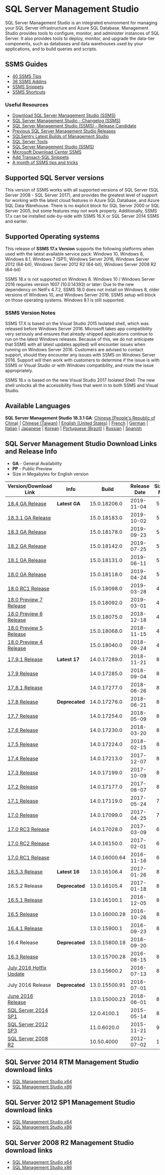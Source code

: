 # SQL Server Management Studio
SQL Server Management Studio is an integrated environment for managing your SQL Server infrastructure and Azure SQL Database.
Management Studio provides tools to configure, monitor, and administer instances of SQL Server.
It also provides tools to deploy, monitor, and upgrade the data-tier components, such as databases and data warehouses used by your applications, and to build queries and scripts.


## SSMS Guides
- [40 SSMS Tips](SSMS_Tips.md)
- [36 SSMS Addins](SSMS_Addins.md)
- [SSMS Snippets](SSMS_Snippets)
- [SSMS Shortcuts](SSMS_Shortcuts.md)

### Useful Resources
- [Download SQL Server Management Studio (SSMS)](https://docs.microsoft.com/en-us/sql/ssms/download-sql-server-management-studio-ssms)
- [SQL Server Management Studio - Changelog (SSMS)](https://docs.microsoft.com/en-us/sql/ssms/sql-server-management-studio-changelog-ssms)
- [SQL Server Management Studio (SSMS) - Release Candidate](https://docs.microsoft.com/en-us/sql/ssms/sql-server-management-studio-ssms-release-candidate)
- [Previous SQL Server Management Studio Releases](https://docs.microsoft.com/en-us/sql/ssms/previous-sql-server-management-studio-releases)
- [SQLSentry Latest Builds of Management Studio](http://blogs.sqlsentry.com/team-posts/latest-builds-management-studio/)
- [SQL Server Tools](https://docs.microsoft.com/en-us/sql/ssdt/sql-server-tools)
- [SQL Server Management Studio (SSMS)](https://docs.microsoft.com/en-us/sql/ssms/sql-server-management-studio-ssms)
- [Microsoft Download Center SSMS](https://www.microsoft.com/en-us/download/search.aspx?q=sql%20server%20management%20studio&p=0&r=10&t=&s=Relevancy~Descending)
- [Add Transact-SQL Snippets](https://docs.microsoft.com/en-us/sql/relational-databases/scripting/add-transact-sql-snippets)
- [A month of SSMS tips and tricks](https://blog.waynesheffield.com/wayne/archive/2018/02/ssms-tips-tricks/)


## Supported SQL Server versions
This version of SSMS works with all supported versions of SQL Server (SQL Server 2008 - SQL Server 2017), and provides the greatest level of support for working with the latest cloud features in Azure SQL Database, and Azure SQL Data Warehouse.
There is no explicit block for SQL Server 2000 or SQL Server 2005, but some features may not work properly.
Additionally, SSMS 17.x can be installed side-by-side with SSMS 16.X or SQL Server 2014 SSMS and earlier.


## Supported Operating systems
This release of **SSMS 17.x Version** supports the following platforms when used with the latest available service pack: Windows 10, Windows 8, Windows 8.1, Windows 7 (SP1),  Windows Server 2016, Windows Server 2012 (64-bit), Windows Server 2012 R2 (64-bit), Windows Server 2008 R2 (64-bit)

SSMS 18.x is not supported on Windows 8. Windows 10 / Windows Server 2016 requires version 1607 (10.0.14393) or later:
Due to the new dependency on NetFx 4.7.2, SSMS 18.0 does not install on Windows 8, older versions of Windows 10, and Windows Server 2016. SSMS setup will block on those operating systems. Windows 8.1 is still supported.


### SSMS Version Notes
SSMS 17.X is based on the Visual Studio 2015 Isolated shell, which was released before Windows Server 2016.
Microsoft takes app compatibility very seriously and ensures that already-shipped applications continue to run on the latest Windows releases.
Because of this, we do not anticipate that SSMS with all latest updates applied) will encounter issues when running on Windows Server 2016.
Customers are advised to contact support, should they encounter any issues with SSMS on Windows Server 2016.
Support will then work with customers to determine if the issue is with SSMS or Visual Studio or with Windows compatibility, and route the issue appropriately.

SSMS 18.x is based on the new Visual Studio 2017 Isolated Shell: The new shell unlocks all the accessibility fixes that went in to both SSMS and Visual Studio.


## Available Languages
**SQL Server Management Studio 18.3.1 GA**:
 [Chinese (People's Republic of China)](https://go.microsoft.com/fwlink/?linkid=2108895&clcid=0x804) |
 [Chinese (Taiwan)](https://go.microsoft.com/fwlink/?linkid=2108895&clcid=0x404) |
 [English (United States)](https://go.microsoft.com/fwlink/?linkid=2108895&clcid=0x409) |
 [French](https://go.microsoft.com/fwlink/?linkid=2108895&clcid=0x40c) |
 [German](https://go.microsoft.com/fwlink/?linkid=2108895&clcid=0x407) |
 [Italian](https://go.microsoft.com/fwlink/?linkid=2108895&clcid=0x410) |
 [Japanese](https://go.microsoft.com/fwlink/?linkid=2108895&clcid=0x411) |
 [Korean](https://go.microsoft.com/fwlink/?linkid=2108895&clcid=0x412) |
 [Portuguese (Brazil)](https://go.microsoft.com/fwlink/?linkid=2108895&clcid=0x416) |
 [Russian](https://go.microsoft.com/fwlink/?linkid=2108895&clcid=0x419) |
 [Spanish](https://go.microsoft.com/fwlink/?linkid=2108895&clcid=0x40a)


## SQL Server Management Studio Download Links and Release Info
- **GA** - General Availability
- **PP** - Public Preview
- Size in Megabytes for English version

| Version/Download Link     | Info           | Build         | Release Date | Size, Mb |
| --------------------------|----------------|---------------|--------------|---------:|
| [18.4 GA Release]         | **Latest GA**  | 15.0.18206.0  | 2019-11-04   |      539 |
| [18.3.1 GA Release]       |                | 15.0.18183.0  | 2019-10-02   |      534 |
| [18.3 GA Release]         |                | 15.0.18178.0  | 2019-09-23   |      534 |
| [18.2 GA Release]         |                | 15.0.18142.0  | 2019-07-25   |      528 |
| [18.1 GA Release]         |                | 15.0.18131.0  | 2019-06-11   |      527 |
| [18.0 GA Release]         |                | 15.0.18118.0  | 2019-04-24   |      524 |
| [18.0 RC1 Release]        |                | 15.0.18098.0  | 2019-03-28   |      484 |
| [18.0 Preview 7 Release]  |                | 15.0.18092.0  | 2019-03-01   |      478 |
| [18.0 Preview 6 Release]  |                | 15.0.18075.0  | 2018-12-18   |      457 |
| [18.0 Preview 5 Release]  |                | 15.0.18068.0  | 2018-11-15   |      457 |
| [18.0 Preview 4 Release]  |                | 15.0.18040.0  | 2018-09-24   |      456 |
| [17.9.1 Release]          | **Latest 17**  | 14.0.17289.0  | 2018-11-21   |      807 |
| [17.9 Release]            |                | 14.0.17285.0  | 2018-09-04   |      807 |
| [17.8.1 Release]          |                | 14.0.17277.0  | 2018-06-26   |      806 |
| [17.8 Release]            | **Deprecated** | 14.0.17276.0  | 2018-06-21   |      806 |
| [17.7 Release]            |                | 14.0.17254.0  | 2018-05-09   |      803 |
| [17.6 Release]            |                | 14.0.17230.0  | 2018-03-20   |      802 |
| [17.5 Release]            |                | 14.0.17224.0  | 2018-02-15   |      802 |
| [17.4 Release]            |                | 14.0.17213.0  | 2017-12-07   |      802 |
| [17.3 Release]            |                | 14.0.17199.0  | 2017-10-09   |      801 |
| [17.2 Release]            |                | 14.0.17177.0  | 2017-08-07   |      819 |
| [17.1 Release]            |                | 14.0.17119.0  | 2017-05-24   |      784 |
| [17.0 Release]            |                | 14.0.17099.0  | 2017-04-25   |      729 |
| [17.0 RC3 Release]        |                | 14.0.17028.0  | 2017-03-09   |      677 |
| [17.0 RC2 Release]        |                | 14.0.16150.0  | 2017-02-01   |      682 |
| [17.0 RC1 Release]        |                | 14.0.16000.64 | 2016-11-16   |      687 |
| [16.5.3 Release]          | **Latest 16**  | 13.0.16106.4  | 2017-01-26   |      898 |
| 16.5.2 Release            | **Deprecated** | 13.0.16105.4  | 2017-01-18   |      898 |
| [16.5.1 Release]          |                | 13.0.16100.1  | 2016-12-05   |      894 |
| [16.5 Release]            |                | 13.0.16000.28 | 2016-10-26   |      894 |
| [16.4.1 Release]          |                | 13.0.15900.1  | 2016-09-23   |      894 |
| 16.4 Release              | **Deprecated** | 13.0.15800.18 | 2016-09-20   |          |
| [16.3 Release]            |                | 13.0.15700.28 | 2016-08-15   |      806 |
| [July 2016 Hotfix Update] |                | 13.0.15600.2  | 2016-07-13   |      825 |
| July 2016 Release         | **Deprecated** | 13.0.15500.91 | 2016-07-01   |          |
| [June 2016 Release]       |                | 13.0.15000.23 | 2016-06-01   |      825 |
| [SQL Server 2014 SP1]     |                | 12.0.4100.1   | 2015-05-14   |      815 |
| [SQL Server 2012 SP3]     |                | 11.0.6020.0   | 2015-11-21   |      964 |
| [SQL Server 2008 R2]      |                | 10.50.4000    | 2012-07-02   |      161 |

[18.4 GA Release]:https://go.microsoft.com/fwlink/?linkid=2108895
[18.3.1 GA Release]:https://go.microsoft.com/fwlink/?linkid=2105412
[18.3 GA Release]:https://go.microsoft.com/fwlink/?linkid=2104251
[18.2 GA Release]:https://go.microsoft.com/fwlink/?linkid=2099720
[18.1 GA Release]:https://go.microsoft.com/fwlink/?linkid=2094583
[18.0 GA Release]:https://go.microsoft.com/fwlink/?linkid=2088649
[18.0 RC1 Release]:https://go.microsoft.com/fwlink/?linkid=2085742
[18.0 Preview 7 Release]:https://go.microsoft.com/fwlink/?linkid=2078638
[18.0 Preview 6 Release]:https://go.microsoft.com/fwlink/?linkid=2052501
[18.0 Preview 5 Release]:https://go.microsoft.com/fwlink/?linkid=2041155
[18.0 Preview 4 Release]:https://go.microsoft.com/fwlink/?linkid=2014662
[17.9.1 Release]:https://go.microsoft.com/fwlink/?linkid=2043154
[17.9 Release]:https://go.microsoft.com/fwlink/?linkid=2014306
[17.8.1 Release]:https://go.microsoft.com/fwlink/?linkid=875802
[17.8 Release]:https://go.microsoft.com/fwlink/?linkid=875673
[17.7 Release]:https://go.microsoft.com/fwlink/?linkid=873126
[17.6 Release]:https://go.microsoft.com/fwlink/?linkid=870039
[17.5 Release]:https://go.microsoft.com/fwlink/?linkid=867670
[17.4 Release]:https://go.microsoft.com/fwlink/?linkid=864329
[17.3 Release]:https://go.microsoft.com/fwlink/?linkid=858904
[17.2 Release]:https://go.microsoft.com/fwlink/?linkid=854085
[17.1 Release]:https://go.microsoft.com/fwlink/?linkid=849819
[17.0 Release]:https://go.microsoft.com/fwlink/?linkid=847722
[17.0 RC3 Release]:https://go.microsoft.com/fwlink/?linkid=844503
[17.0 RC2 Release]:https://go.microsoft.com/fwlink/?linkid=840957
[17.0 RC1 Release]:https://go.microsoft.com/fwlink/?LinkID=835608
[16.5.3 Release]:https://go.microsoft.com/fwlink/?LinkID=840946
[16.5.1 Release]:https://go.microsoft.com/fwlink/?linkid=837453
[16.5 Release]:http://go.microsoft.com/fwlink/?linkid=832812
[16.4.1 Release]:http://go.microsoft.com/fwlink/?LinkID=828615
[16.3 Release]:http://go.microsoft.com/fwlink/?LinkID=824938
[July 2016 Hotfix Update]:http://go.microsoft.com/fwlink/?LinkID=822301
[June 2016 Release]:http://go.microsoft.com/fwlink/?LinkID=799832
[SQL Server 2014 SP1]:http://download.microsoft.com/download/1/5/6/156992E6-F7C7-4E55-833D-249BD2348138/ENU/x86/SQLManagementStudio_x86_ENU.exe
[SQL Server 2012 SP3]:http://download.microsoft.com/download/F/6/7/F673709C-D371-4A64-8BF9-C1DD73F60990/ENU/x86/SQLManagementStudio_x86_ENU.exe
[SQL Server 2008 R2]:https://www.microsoft.com/en-us/download/details.aspx?id=30438


## SQL Server 2014 RTM Management Studio download links
 - [SQL Management Studio x64](http://download.microsoft.com/download/E/A/E/EAE6F7FC-767A-4038-A954-49B8B05D04EB/MgmtStudio%2064BIT/SQLManagementStudio_x64_ENU.exe)
 - [SQL Management Studio x86](http://download.microsoft.com/download/E/A/E/EAE6F7FC-767A-4038-A954-49B8B05D04EB/MgmtStudio%2032BIT/SQLManagementStudio_x86_ENU.exe)


## SQL Server 2012 SP1 Management Studio download links
 - [SQL Management Studio x64](http://download.microsoft.com/download/8/D/D/8DD7BDBA-CEF7-4D8E-8C16-D9F69527F909/ENU/x64/SQLManagementStudio_x64_ENU.exe)
 - [SQL Management Studio x86](http://download.microsoft.com/download/8/D/D/8DD7BDBA-CEF7-4D8E-8C16-D9F69527F909/ENU/x86/SQLManagementStudio_x86_ENU.exe)


## SQL Server 2008 R2 Management Studio download links
 - [SQL Management Studio x64](http://download.microsoft.com/download/0/4/B/04BE03CD-EAF3-4797-9D8D-2E08E316C998/SQLManagementStudio_x64_ENU.exe)
 - [SQL Management Studio x86](http://download.microsoft.com/download/0/4/B/04BE03CD-EAF3-4797-9D8D-2E08E316C998/SQLManagementStudio_x86_ENU.exe)
